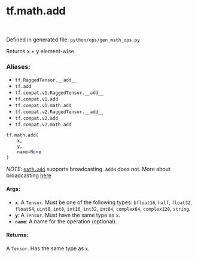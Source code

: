 <div itemscope itemtype="http://developers.google.com/ReferenceObject">
<meta itemprop="name" content="tf.math.add" />
<meta itemprop="path" content="Stable" />
</div>

# tf.math.add

<!-- Insert buttons -->

<table class="tfo-notebook-buttons tfo-api" align="left">
</table>

Defined in generated file: `python/ops/gen_math_ops.py`



<!-- Start diff -->
Returns x + y element-wise.

### Aliases:

* `tf.RaggedTensor.__add__`
* `tf.add`
* `tf.compat.v1.RaggedTensor.__add__`
* `tf.compat.v1.add`
* `tf.compat.v1.math.add`
* `tf.compat.v2.RaggedTensor.__add__`
* `tf.compat.v2.add`
* `tf.compat.v2.math.add`


``` python
tf.math.add(
    x,
    y,
    name=None
)
```



<!-- Placeholder for "Used in" -->

*NOTE*: <a href="../../tf/math/add.md"><code>math.add</code></a> supports broadcasting. `AddN` does not. More about broadcasting
[here](http://docs.scipy.org/doc/numpy/user/basics.broadcasting.html)

#### Args:


* <b>`x`</b>: A `Tensor`. Must be one of the following types: `bfloat16`, `half`, `float32`, `float64`, `uint8`, `int8`, `int16`, `int32`, `int64`, `complex64`, `complex128`, `string`.
* <b>`y`</b>: A `Tensor`. Must have the same type as `x`.
* <b>`name`</b>: A name for the operation (optional).


#### Returns:

A `Tensor`. Has the same type as `x`.
